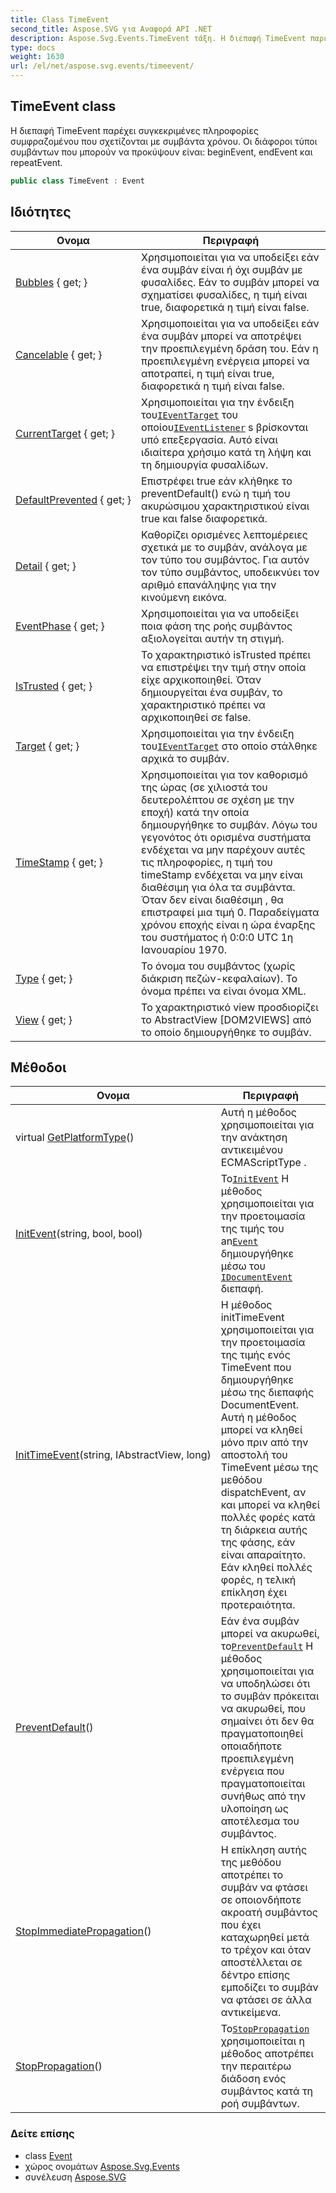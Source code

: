 ```yaml
---
title: Class TimeEvent
second_title: Aspose.SVG για Αναφορά API .NET
description: Aspose.Svg.Events.TimeEvent τάξη. Η διεπαφή TimeEvent παρέχει συγκεκριμένες πληροφορίες συμφραζομένου που σχετίζονται με συμβάντα χρόνου. Οι διάφοροι τύποι συμβάντων που μπορούν να προκύψουν είναι beginEvent endEvent και repeatEvent.
type: docs
weight: 1630
url: /el/net/aspose.svg.events/timeevent/
---
```

## TimeEvent class

Η διεπαφή TimeEvent παρέχει συγκεκριμένες πληροφορίες συμφραζομένου που σχετίζονται με συμβάντα χρόνου. Οι διάφοροι τύποι συμβάντων που μπορούν να προκύψουν είναι: beginEvent, endEvent και repeatEvent.

```csharp
public class TimeEvent : Event
```

## Ιδιότητες

| Ονομα | Περιγραφή |
| --- | --- |
| [Bubbles](../../aspose.svg.dom.events/event/bubbles/) { get; } | Χρησιμοποιείται για να υποδείξει εάν ένα συμβάν είναι ή όχι συμβάν με φυσαλίδες. Εάν το συμβάν μπορεί να σχηματίσει φυσαλίδες, η τιμή είναι true, διαφορετικά η τιμή είναι false. |
| [Cancelable](../../aspose.svg.dom.events/event/cancelable/) { get; } | Χρησιμοποιείται για να υποδείξει εάν ένα συμβάν μπορεί να αποτρέψει την προεπιλεγμένη δράση του. Εάν η προεπιλεγμένη ενέργεια μπορεί να αποτραπεί, η τιμή είναι true, διαφορετικά η τιμή είναι false. |
| [CurrentTarget](../../aspose.svg.dom.events/event/currenttarget/) { get; } | Χρησιμοποιείται για την ένδειξη του[`IEventTarget`](../../aspose.svg.dom.events/ieventtarget/) του οποίου[`IEventListener`](../../aspose.svg.dom.events/ieventlistener/) s βρίσκονται υπό επεξεργασία. Αυτό είναι ιδιαίτερα χρήσιμο κατά τη λήψη και τη δημιουργία φυσαλίδων. |
| [DefaultPrevented](../../aspose.svg.dom.events/event/defaultprevented/) { get; } | Επιστρέφει true εάν κλήθηκε το preventDefault() ενώ η τιμή του ακυρώσιμου χαρακτηριστικού είναι true και false διαφορετικά. |
| [Detail](../../aspose.svg.events/timeevent/detail/) { get; } | Καθορίζει ορισμένες λεπτομέρειες σχετικά με το συμβάν, ανάλογα με τον τύπο του συμβάντος. Για αυτόν τον τύπο συμβάντος, υποδεικνύει τον αριθμό επανάληψης για την κινούμενη εικόνα. |
| [EventPhase](../../aspose.svg.dom.events/event/eventphase/) { get; } | Χρησιμοποιείται για να υποδείξει ποια φάση της ροής συμβάντος αξιολογείται αυτήν τη στιγμή. |
| [IsTrusted](../../aspose.svg.dom.events/event/istrusted/) { get; } | Το χαρακτηριστικό isTrusted πρέπει να επιστρέψει την τιμή στην οποία είχε αρχικοποιηθεί. Όταν δημιουργείται ένα συμβάν, το χαρακτηριστικό πρέπει να αρχικοποιηθεί σε false. |
| [Target](../../aspose.svg.dom.events/event/target/) { get; } | Χρησιμοποιείται για την ένδειξη του[`IEventTarget`](../../aspose.svg.dom.events/ieventtarget/) στο οποίο στάλθηκε αρχικά το συμβάν. |
| [TimeStamp](../../aspose.svg.dom.events/event/timestamp/) { get; } | Χρησιμοποιείται για τον καθορισμό της ώρας (σε χιλιοστά του δευτερολέπτου σε σχέση με την εποχή) κατά την οποία δημιουργήθηκε το συμβάν. Λόγω του γεγονότος ότι ορισμένα συστήματα ενδέχεται να μην παρέχουν αυτές τις πληροφορίες, η τιμή του timeStamp ενδέχεται να μην είναι διαθέσιμη για όλα τα συμβάντα. Όταν δεν είναι διαθέσιμη , θα επιστραφεί μια τιμή 0. Παραδείγματα χρόνου εποχής είναι η ώρα έναρξης του συστήματος ή 0:0:0 UTC 1η Ιανουαρίου 1970. |
| [Type](../../aspose.svg.dom.events/event/type/) { get; } | Το όνομα του συμβάντος (χωρίς διάκριση πεζών-κεφαλαίων). Το όνομα πρέπει να είναι όνομα XML. |
| [View](../../aspose.svg.events/timeevent/view/) { get; } | Το χαρακτηριστικό view προσδιορίζει το AbstractView [DOM2VIEWS] από το οποίο δημιουργήθηκε το συμβάν. |

## Μέθοδοι

| Ονομα | Περιγραφή |
| --- | --- |
| virtual [GetPlatformType](../../aspose.svg.dom/domobject/getplatformtype/)() | Αυτή η μέθοδος χρησιμοποιείται για την ανάκτηση αντικειμένου ECMAScriptType . |
| [InitEvent](../../aspose.svg.dom.events/event/initevent/)(string, bool, bool) | Το[`InitEvent`](../../aspose.svg.dom.events/event/initevent/) Η μέθοδος χρησιμοποιείται για την προετοιμασία της τιμής του an[`Event`](../../aspose.svg.dom.events/event/) δημιουργήθηκε μέσω του [`IDocumentEvent`](../../aspose.svg.dom.events/idocumentevent/) διεπαφή. |
| [InitTimeEvent](../../aspose.svg.events/timeevent/inittimeevent/)(string, IAbstractView, long) | Η μέθοδος initTimeEvent χρησιμοποιείται για την προετοιμασία της τιμής ενός TimeEvent που δημιουργήθηκε μέσω της διεπαφής DocumentEvent. Αυτή η μέθοδος μπορεί να κληθεί μόνο πριν από την αποστολή του TimeEvent μέσω της μεθόδου dispatchEvent, αν και μπορεί να κληθεί πολλές φορές κατά τη διάρκεια αυτής της φάσης, εάν είναι απαραίτητο. Εάν κληθεί πολλές φορές, η τελική επίκληση έχει προτεραιότητα. |
| [PreventDefault](../../aspose.svg.dom.events/event/preventdefault/)() | Εάν ένα συμβάν μπορεί να ακυρωθεί, το[`PreventDefault`](../../aspose.svg.dom.events/event/preventdefault/) Η μέθοδος χρησιμοποιείται για να υποδηλώσει ότι το συμβάν πρόκειται να ακυρωθεί, που σημαίνει ότι δεν θα πραγματοποιηθεί οποιαδήποτε προεπιλεγμένη ενέργεια που πραγματοποιείται συνήθως από την υλοποίηση ως αποτέλεσμα του συμβάντος. |
| [StopImmediatePropagation](../../aspose.svg.dom.events/event/stopimmediatepropagation/)() | Η επίκληση αυτής της μεθόδου αποτρέπει το συμβάν να φτάσει σε οποιονδήποτε ακροατή συμβάντος που έχει καταχωρηθεί μετά το τρέχον και όταν αποστέλλεται σε δέντρο επίσης εμποδίζει το συμβάν να φτάσει σε άλλα αντικείμενα. |
| [StopPropagation](../../aspose.svg.dom.events/event/stoppropagation/)() | Το[`StopPropagation`](../../aspose.svg.dom.events/event/stoppropagation/) χρησιμοποιείται η μέθοδος αποτρέπει την περαιτέρω διάδοση ενός συμβάντος κατά τη ροή συμβάντων. |

### Δείτε επίσης

* class [Event](../../aspose.svg.dom.events/event/)
* χώρος ονομάτων [Aspose.Svg.Events](../../aspose.svg.events/)
* συνέλευση [Aspose.SVG](../../)


